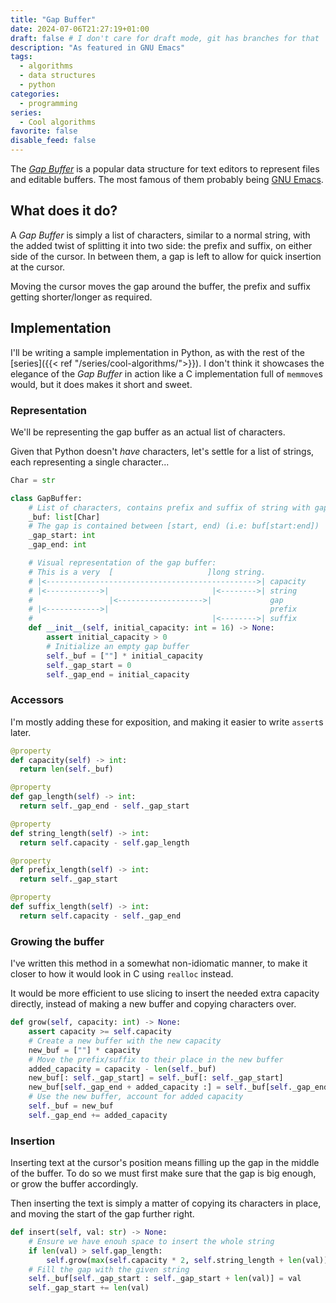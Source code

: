 ```yaml
---
title: "Gap Buffer"
date: 2024-07-06T21:27:19+01:00
draft: false # I don't care for draft mode, git has branches for that
description: "As featured in GNU Emacs"
tags:
  - algorithms
  - data structures
  - python
categories:
  - programming
series:
  - Cool algorithms
favorite: false
disable_feed: false
---
```


The [_Gap Buffer_][wiki] is a popular data structure for text editors to
represent files and editable buffers. The most famous of them probably being
[GNU Emacs][emacs].

[wiki]: https://en.wikipedia.org/wiki/Gap_buffer
[emacs]: https://www.gnu.org/software/emacs/manual/html_node/elisp/Buffer-Gap.html

<!--more-->

## What does it do?

A _Gap Buffer_ is simply a list of characters, similar to a normal string, with
the added twist of splitting it into two side: the prefix and suffix, on either
side of the cursor. In between them, a gap is left to allow for quick
insertion at the cursor.

Moving the cursor moves the gap around the buffer, the prefix and suffix getting
shorter/longer as required.

## Implementation

I'll be writing a sample implementation in Python, as with the rest of the
[series]({{< ref "/series/cool-algorithms/">}}). I don't think it showcases the
elegance of the _Gap Buffer_ in action like a C implementation full of
`memmove`s would, but it does makes it short and sweet.

### Representation

We'll be representing the gap buffer as an actual list of characters.

Given that Python doesn't _have_ characters, let's settle for a list of strings,
each representing a single character...

```python
Char = str

class GapBuffer:
    # List of characters, contains prefix and suffix of string with gap in the middle
    _buf: list[Char]
    # The gap is contained between [start, end) (i.e: buf[start:end])
    _gap_start: int
    _gap_end: int

    # Visual representation of the gap buffer:
    # This is a very  [                     ]long string.
    # |<----------------------------------------------->| capacity
    # |<------------>|                       |<-------->| string
    #                 |<------------------->|             gap
    # |<------------>|                                    prefix
    #                                        |<-------->| suffix
    def __init__(self, initial_capacity: int = 16) -> None:
        assert initial_capacity > 0
        # Initialize an empty gap buffer
        self._buf = [""] * initial_capacity
        self._gap_start = 0
        self._gap_end = initial_capacity
```

### Accessors

I'm mostly adding these for exposition, and making it easier to write `assert`s
later.

```python
@property
def capacity(self) -> int:
  return len(self._buf)

@property
def gap_length(self) -> int:
  return self._gap_end - self._gap_start

@property
def string_length(self) -> int:
  return self.capacity - self.gap_length

@property
def prefix_length(self) -> int:
  return self._gap_start

@property
def suffix_length(self) -> int:
  return self.capacity - self._gap_end
```

### Growing the buffer

I've written this method in a somewhat non-idiomatic manner, to make it closer
to how it would look in C using `realloc` instead.

It would be more efficient to use slicing to insert the needed extra capacity
directly, instead of making a new buffer and copying characters over.

```python
def grow(self, capacity: int) -> None:
    assert capacity >= self.capacity
    # Create a new buffer with the new capacity
    new_buf = [""] * capacity
    # Move the prefix/suffix to their place in the new buffer
    added_capacity = capacity - len(self._buf)
    new_buf[: self._gap_start] = self._buf[: self._gap_start]
    new_buf[self._gap_end + added_capacity :] = self._buf[self._gap_end :]
    # Use the new buffer, account for added capacity
    self._buf = new_buf
    self._gap_end += added_capacity
```

### Insertion

Inserting text at the cursor's position means filling up the gap in the middle
of the buffer. To do so we must first make sure that the gap is big enough, or
grow the buffer accordingly.

Then inserting the text is simply a matter of copying its characters in place,
and moving the start of the gap further right.

```python
def insert(self, val: str) -> None:
    # Ensure we have enouh space to insert the whole string
    if len(val) > self.gap_length:
        self.grow(max(self.capacity * 2, self.string_length + len(val)))
    # Fill the gap with the given string
    self._buf[self._gap_start : self._gap_start + len(val)] = val
    self._gap_start += len(val)
```
